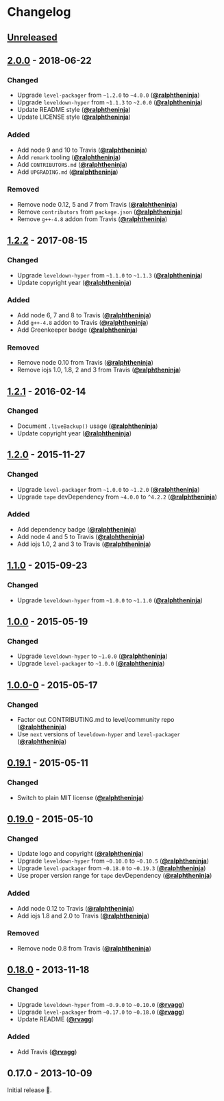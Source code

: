 # Changelog

## [Unreleased]

## [2.0.0] - 2018-06-22

### Changed

-   Upgrade `level-packager` from `~1.2.0` to `~4.0.0` ([**@ralphtheninja**](https://github.com/ralphtheninja))
-   Upgrade `leveldown-hyper` from `~1.1.3` to `~2.0.0` ([**@ralphtheninja**](https://github.com/ralphtheninja))
-   Update README style ([**@ralphtheninja**](https://github.com/ralphtheninja))
-   Update LICENSE style ([**@ralphtheninja**](https://github.com/ralphtheninja))

### Added

-   Add node 9 and 10 to Travis ([**@ralphtheninja**](https://github.com/ralphtheninja))
-   Add `remark` tooling ([**@ralphtheninja**](https://github.com/ralphtheninja))
-   Add `CONTRIBUTORS.md` ([**@ralphtheninja**](https://github.com/ralphtheninja))
-   Add `UPGRADING.md` ([**@ralphtheninja**](https://github.com/ralphtheninja))

### Removed

-   Remove node 0.12, 5 and 7 from Travis ([**@ralphtheninja**](https://github.com/ralphtheninja))
-   Remove `contributors` from `package.json` ([**@ralphtheninja**](https://github.com/ralphtheninja))
-   Remove `g++-4.8` addon from Travis ([**@ralphtheninja**](https://github.com/ralphtheninja))

## [1.2.2] - 2017-08-15

### Changed

-   Upgrade `leveldown-hyper` from `~1.1.0` to `~1.1.3` ([**@ralphtheninja**](https://github.com/ralphtheninja))
-   Update copyright year ([**@ralphtheninja**](https://github.com/ralphtheninja))

### Added

-   Add node 6, 7 and 8 to Travis ([**@ralphtheninja**](https://github.com/ralphtheninja))
-   Add `g++-4.8` addon to Travis ([**@ralphtheninja**](https://github.com/ralphtheninja))
-   Add Greenkeeper badge ([**@ralphtheninja**](https://github.com/ralphtheninja))

### Removed

-   Remove node 0.10 from Travis ([**@ralphtheninja**](https://github.com/ralphtheninja))
-   Remove iojs 1.0, 1.8, 2 and 3 from Travis ([**@ralphtheninja**](https://github.com/ralphtheninja))

## [1.2.1] - 2016-02-14

### Changed

-   Document `.liveBackup()` usage ([**@ralphtheninja**](https://github.com/ralphtheninja))
-   Update copyright year ([**@ralphtheninja**](https://github.com/ralphtheninja))

## [1.2.0] - 2015-11-27

### Changed

-   Upgrade `level-packager` from `~1.0.0` to `~1.2.0` ([**@ralphtheninja**](https://github.com/ralphtheninja))
-   Upgrade `tape` devDependency from `~4.0.0` to `^4.2.2` ([**@ralphtheninja**](https://github.com/ralphtheninja))

### Added

-   Add dependency badge ([**@ralphtheninja**](https://github.com/ralphtheninja))
-   Add node 4 and 5 to Travis ([**@ralphtheninja**](https://github.com/ralphtheninja))
-   Add iojs 1.0, 2 and 3 to Travis ([**@ralphtheninja**](https://github.com/ralphtheninja))

## [1.1.0] - 2015-09-23

### Changed

-   Upgrade `leveldown-hyper` from `~1.0.0` to `~1.1.0` ([**@ralphtheninja**](https://github.com/ralphtheninja))

## [1.0.0] - 2015-05-19

### Changed

-   Upgrade `leveldown-hyper` to `~1.0.0` ([**@ralphtheninja**](https://github.com/ralphtheninja))
-   Upgrade `level-packager` to `~1.0.0` ([**@ralphtheninja**](https://github.com/ralphtheninja))

## [1.0.0-0] - 2015-05-17

### Changed

-   Factor out CONTRIBUTING.md to level/community repo ([**@ralphtheninja**](https://github.com/ralphtheninja))
-   Use `next` versions of `leveldown-hyper` and `level-packager` ([**@ralphtheninja**](https://github.com/ralphtheninja))

## [0.19.1] - 2015-05-11

### Changed

-   Switch to plain MIT license ([**@ralphtheninja**](https://github.com/ralphtheninja))

## [0.19.0] - 2015-05-10

### Changed

-   Update logo and copyright ([**@ralphtheninja**](https://github.com/ralphtheninja))
-   Upgrade `leveldown-hyper` from `~0.10.0` to `~0.10.5` ([**@ralphtheninja**](https://github.com/ralphtheninja))
-   Upgrade `level-packager` from `~0.18.0` to `~0.19.3` ([**@ralphtheninja**](https://github.com/ralphtheninja))
-   Use proper version range for `tape` devDependency ([**@ralphtheninja**](https://github.com/ralphtheninja))

### Added

-   Add node 0.12 to Travis ([**@ralphtheninja**](https://github.com/ralphtheninja))
-   Add iojs 1.8 and 2.0 to Travis ([**@ralphtheninja**](https://github.com/ralphtheninja))

### Removed

-   Remove node 0.8 from Travis ([**@ralphtheninja**](https://github.com/ralphtheninja))

## [0.18.0] - 2013-11-18

### Changed

-   Upgrade `leveldown-hyper` from `~0.9.0` to `~0.10.0` ([**@rvagg**](https://github.com/rvagg))
-   Upgrade `level-packager` from `~0.17.0` to `~0.18.0` ([**@rvagg**](https://github.com/rvagg))
-   Update README ([**@rvagg**](https://github.com/rvagg))

### Added

-   Add Travis ([**@rvagg**](https://github.com/rvagg))

## 0.17.0 - 2013-10-09

Initial release :seedling:.

[unreleased]: https://github.com/level/level-hyper/compare/v2.0.0...HEAD

[2.0.0]: https://github.com/level/level-hyper/compare/v1.2.2...v2.0.0

[1.2.2]: https://github.com/level/level-hyper/compare/v1.2.1...v1.2.2

[1.2.1]: https://github.com/level/level-hyper/compare/v1.2.0...v1.2.1

[1.2.0]: https://github.com/level/level-hyper/compare/v1.1.0...v1.2.0

[1.1.0]: https://github.com/level/level-hyper/compare/v1.0.0...v1.1.0

[1.0.0]: https://github.com/level/level-hyper/compare/v1.0.0-0...v1.0.0

[1.0.0-0]: https://github.com/level/level-hyper/compare/v0.19.1...v1.0.0-0

[0.19.1]: https://github.com/level/level-hyper/compare/v0.19.0...v0.19.1

[0.19.0]: https://github.com/level/level-hyper/compare/0.18.0...v0.19.0

[0.18.0]: https://github.com/level/level-hyper/compare/0.17.0...0.18.0
